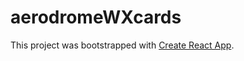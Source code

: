 # aerodromeWXcards

This project was bootstrapped with [Create React App](https://github.com/facebook/create-react-app).
